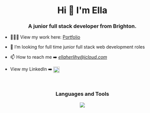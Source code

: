 <h1 align="center">Hi 👋 I'm Ella</h1>
<h3 align="center">A junior full stack developer from Brighton.</h3>

- 👩🏼‍💻 View my work here: <a href="https://ellaherlihy.io/">Portfolio</a>

- 👀 I’m looking for full time junior full stack web development roles

- 📫 How to reach me ➡️ *ellaherlihy@icloud.com*

- View my LinkedIn ➡️ <a href="https://linkedin.com/in/ella-herlihy" target="blank"><img align="center" src="https://skillicons.dev/icons?i=linkedin" width="20px"/></a>
<br>
<h3 align="center">Languages and Tools</h3> 
<p align="center">
  <a href="https://skillicons.dev">
    <img src="https://skillicons.dev/icons?i=git,js,html,css,sass,react,ruby,rails,postman,netifly" />
  </a>
</p>

